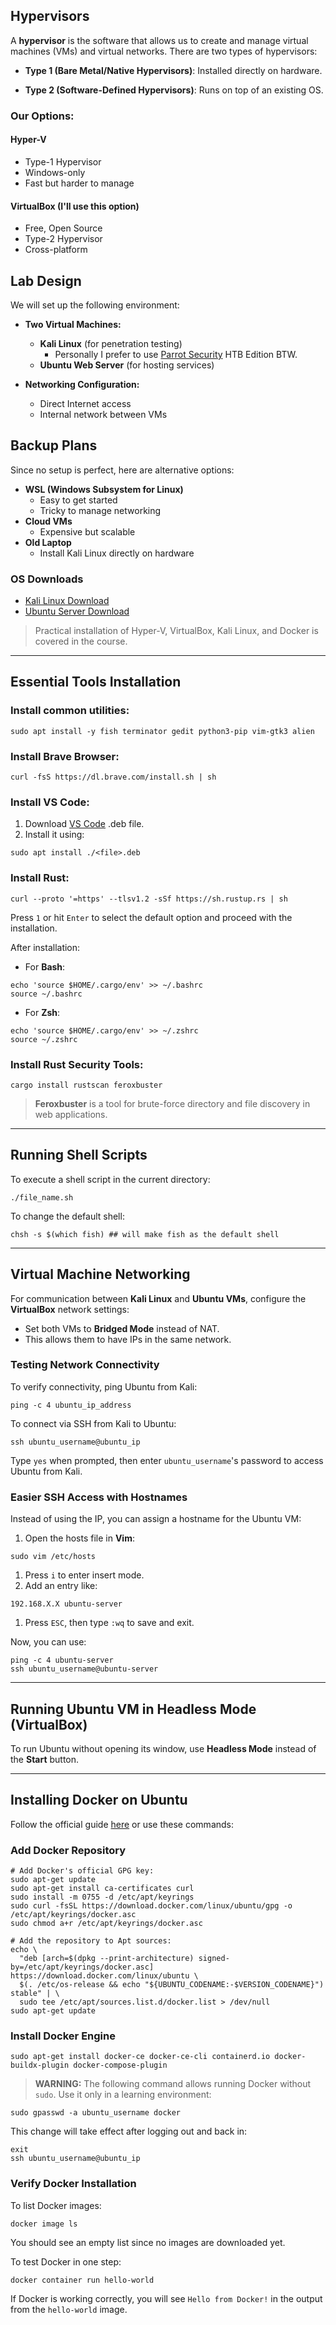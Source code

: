 ## Hypervisors

A **hypervisor** is the software that allows us to create and manage virtual machines (VMs) and virtual networks. There are two types of hypervisors:

- **Type 1 (Bare Metal/Native Hypervisors)**: Installed directly on hardware.
    
- **Type 2 (Software-Defined Hypervisors)**: Runs on top of an existing OS.
### Our Options:

#### Hyper-V
- Type-1 Hypervisor
- Windows-only
- Fast but harder to manage
#### VirtualBox (I'll use this option)
- Free, Open Source
- Type-2 Hypervisor
- Cross-platform
## Lab Design

We will set up the following environment:
- **Two Virtual Machines:**
    - **Kali Linux** (for penetration testing) 
	    - Personally I prefer to use [Parrot Security](https://www.parrotsec.org/download/) HTB Edition BTW.
    - **Ubuntu Web Server** (for hosting services)
        
- **Networking Configuration:**
    - Direct Internet access
    - Internal network between VMs
## Backup Plans

Since no setup is perfect, here are alternative options:
- **WSL (Windows Subsystem for Linux)**
    - Easy to get started    
    - Tricky to manage networking    
- **Cloud VMs**
    - Expensive but scalable  
- **Old Laptop**
    - Install Kali Linux directly on hardware

### OS Downloads
- [Kali Linux Download](https://www.kali.org/get-kali/#kali-platforms)
- [Ubuntu Server Download](https://ubuntu.com/download/server)    

> Practical installation of Hyper-V, VirtualBox, Kali Linux, and Docker is covered in the course.

---

## Essential Tools Installation

### Install common utilities:

```
sudo apt install -y fish terminator gedit python3-pip vim-gtk3 alien
```
### Install Brave Browser:

```
curl -fsS https://dl.brave.com/install.sh | sh
```
### Install VS Code:

1. Download [VS Code](https://go.microsoft.com/fwlink/?LinkID=760868) .deb file.
2. Install it using:
```
sudo apt install ./<file>.deb
```
### Install Rust:

```
curl --proto '=https' --tlsv1.2 -sSf https://sh.rustup.rs | sh
```

Press `1` or hit `Enter` to select the default option and proceed with the installation.

After installation:
- For **Bash**:
```
echo 'source $HOME/.cargo/env' >> ~/.bashrc
source ~/.bashrc
```
- For **Zsh**:
```
echo 'source $HOME/.cargo/env' >> ~/.zshrc
source ~/.zshrc
```
### Install Rust Security Tools:
```
cargo install rustscan feroxbuster
```

> **Feroxbuster** is a tool for brute-force directory and file discovery in web applications.

---
## Running Shell Scripts

To execute a shell script in the current directory:

```
./file_name.sh
```

To change the default shell:

```
chsh -s $(which fish) ## will make fish as the default shell
```

---

## Virtual Machine Networking

For communication between **Kali Linux** and **Ubuntu VMs**, configure the **VirtualBox** network settings:

- Set both VMs to **Bridged Mode** instead of NAT.
- This allows them to have IPs in the same network.

### Testing Network Connectivity

To verify connectivity, ping Ubuntu from Kali:

```
ping -c 4 ubuntu_ip_address
```

To connect via SSH from Kali to Ubuntu:

```
ssh ubuntu_username@ubuntu_ip
```

Type `yes` when prompted, then enter `ubuntu_username`'s password to access Ubuntu from Kali.

### Easier SSH Access with Hostnames

Instead of using the IP, you can assign a hostname for the Ubuntu VM:

1. Open the hosts file in **Vim**:

```
sudo vim /etc/hosts
```

1. Press `i` to enter insert mode.
2. Add an entry like:
```
192.168.X.X ubuntu-server
```

1. Press `ESC`, then type `:wq` to save and exit.

Now, you can use:
```
ping -c 4 ubuntu-server
ssh ubuntu_username@ubuntu-server
```

---
## Running Ubuntu VM in Headless Mode (VirtualBox)

To run Ubuntu without opening its window, use **Headless Mode** instead of the **Start** button.

---
## Installing Docker on Ubuntu

Follow the official guide [here](https://docs.docker.com/engine/install/ubuntu/#installation-methods) or use these commands:

### Add Docker Repository

```
# Add Docker's official GPG key:
sudo apt-get update
sudo apt-get install ca-certificates curl
sudo install -m 0755 -d /etc/apt/keyrings
sudo curl -fsSL https://download.docker.com/linux/ubuntu/gpg -o /etc/apt/keyrings/docker.asc
sudo chmod a+r /etc/apt/keyrings/docker.asc

# Add the repository to Apt sources:
echo \
  "deb [arch=$(dpkg --print-architecture) signed-by=/etc/apt/keyrings/docker.asc] https://download.docker.com/linux/ubuntu \
  $(. /etc/os-release && echo "${UBUNTU_CODENAME:-$VERSION_CODENAME}") stable" | \
  sudo tee /etc/apt/sources.list.d/docker.list > /dev/null
sudo apt-get update
```

### Install Docker Engine

```
sudo apt-get install docker-ce docker-ce-cli containerd.io docker-buildx-plugin docker-compose-plugin
```

> **WARNING:** The following command allows running Docker without `sudo`. Use it only in a learning environment:

```
sudo gpasswd -a ubuntu_username docker
```

This change will take effect after logging out and back in:

```
exit
ssh ubuntu_username@ubuntu_ip
```

### Verify Docker Installation

To list Docker images:

```
docker image ls
```

You should see an empty list since no images are downloaded yet.

To test Docker in one step:
```
docker container run hello-world
```

If Docker is working correctly, you will see `Hello from Docker!` in the output from the `hello-world` image.